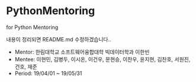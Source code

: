 # PythonMentoring
for Python Mentoring 

내용이 정리되면 README.md 수정하겠습니다..

- Mentor: 한림대학교 소프트웨어융합대학 빅데이터학과 이한빈
- Mentee: 이현민, 김병두, 이시온, 이건우, 문현승, 이찬우, 윤지현, 김찬호, 서원진, 건호, 재준
- Period: 19/04/01 ~ 19/05/31

